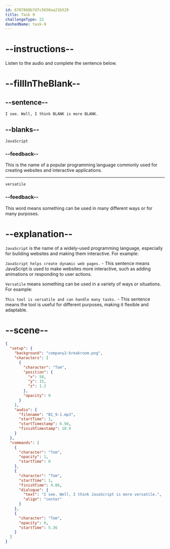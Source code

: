 ```yaml
---
id: 6787868b7d7c5650aa21b529
title: Task 9
challengeType: 22
dashedName: task-9
---
```


<!-- (audio) Tom: I see. Well, I think JavaScript is more versatile. -->

# --instructions--

Listen to the audio and complete the sentence below.

# --fillInTheBlank--

## --sentence--

`I see. Well, I think BLANK is more BLANK.`

## --blanks--

`JavaScript`

### --feedback--

This is the name of a popular programming language commonly used for creating websites and interactive applications.

---

`versatile`

### --feedback--

This word means something can be used in many different ways or for many purposes.

# --explanation--

`JavaScript` is the name of a widely-used programming language, especially for building websites and making them interactive. For example:

`JavaScript helps create dynamic web pages.` - This sentence means JavaScript is used to make websites more interactive, such as adding animations or responding to user actions.

`Versatile` means something can be used in a variety of ways or situations. For example:

`This tool is versatile and can handle many tasks.` - This sentence means the tool is useful for different purposes, making it flexible and adaptable.

# --scene--

```json
{
  "setup": {
    "background": "company2-breakroom.png",
    "characters": [
      {
        "character": "Tom",
        "position": {
          "x": 50,
          "y": 15,
          "z": 1.2
        },
        "opacity": 0
      }
    ],
    "audio": {
      "filename": "B1_9-1.mp3",
      "startTime": 1,
      "startTimestamp": 6.94,
      "finishTimestamp": 10.9
    }
  },
  "commands": [
    {
      "character": "Tom",
      "opacity": 1,
      "startTime": 0
    },
    {
      "character": "Tom",
      "startTime": 1,
      "finishTime": 4.86,
      "dialogue": {
        "text": "I see. Well, I think JavaScript is more versatile.",
        "align": "center"
      }
    },
    {
      "character": "Tom",
      "opacity": 0,
      "startTime": 5.36
    }
  ]
}
```

